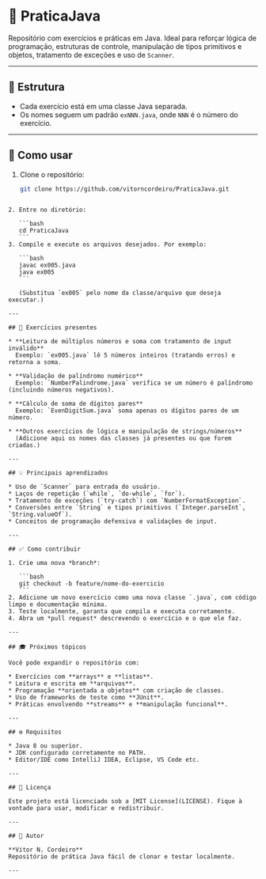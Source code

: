 
# 🧪 PraticaJava

Repositório com exercícios e práticas em Java. Ideal para reforçar lógica de programação, estruturas de controle, manipulação de tipos primitivos e objetos, tratamento de exceções e uso de `Scanner`.

---

## 📂 Estrutura

- Cada exercício está em uma classe Java separada.
- Os nomes seguem um padrão `exNNN.java`, onde `NNN` é o número do exercício.

---

## 📌 Como usar

1. Clone o repositório:
   ```bash
   git clone https://github.com/vitorncordeiro/PraticaJava.git
````

2. Entre no diretório:

   ```bash
   cd PraticaJava
   ```
3. Compile e execute os arquivos desejados. Por exemplo:

   ```bash
   javac ex005.java
   java ex005
   ```

   (Substitua `ex005` pelo nome da classe/arquivo que deseja executar.)

---

## 🔧 Exercícios presentes

* **Leitura de múltiplos números e soma com tratamento de input inválido**
  Exemplo: `ex005.java` lê 5 números inteiros (tratando erros) e retorna a soma.

* **Validação de palíndromo numérico**
  Exemplo: `NumberPalindrome.java` verifica se um número é palíndromo (incluindo números negativos).

* **Cálculo de soma de dígitos pares**
  Exemplo: `EvenDigitSum.java` soma apenas os dígitos pares de um número.

* **Outros exercícios de lógica e manipulação de strings/números**
  (Adicione aqui os nomes das classes já presentes ou que forem criadas.)

---

## 💡 Principais aprendizados

* Uso de `Scanner` para entrada do usuário.
* Laços de repetição (`while`, `do-while`, `for`).
* Tratamento de exceções (`try-catch`) com `NumberFormatException`.
* Conversões entre `String` e tipos primitivos (`Integer.parseInt`, `String.valueOf`).
* Conceitos de programação defensiva e validações de input.

---

## ✅ Como contribuir

1. Crie uma nova *branch*:

   ```bash
   git checkout -b feature/nome-do-exercicio
   ```
2. Adicione um novo exercício como uma nova classe `.java`, com código limpo e documentação mínima.
3. Teste localmente, garanta que compila e executa corretamente.
4. Abra um *pull request* descrevendo o exercício e o que ele faz.

---

## 🎓 Próximos tópicos

Você pode expandir o repositório com:

* Exercícios com **arrays** e **listas**.
* Leitura e escrita em **arquivos**.
* Programação **orientada a objetos** com criação de classes.
* Uso de frameworks de teste como **JUnit**.
* Práticas envolvendo **streams** e **manipulação funcional**.

---

## ⚙️ Requisitos

* Java 8 ou superior.
* JDK configurado corretamente no PATH.
* Editor/IDE como IntelliJ IDEA, Eclipse, VS Code etc.

---

## 📝 Licença

Este projeto está licenciado sob a [MIT License](LICENSE). Fique à vontade para usar, modificar e redistribuir.

---

## 🚀 Autor

**Vitor N. Cordeiro**
Repositório de prática Java fácil de clonar e testar localmente.

---

